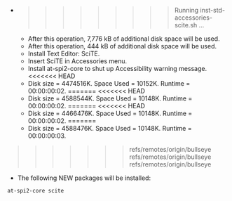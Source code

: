 * >>>>>>>>> Running inst-std-accessories-scite.sh ...
  * After this operation, 7,776 kB of additional disk space will be used.
  * After this operation, 444 kB of additional disk space will be used.
  * Install Text Editor: SciTE.
  * Insert SciTE in Accessories menu.
  * Install at-spi2-core to shut up Accessibility warning message.
<<<<<<< HEAD
  * Disk size = 4474516K. Space Used = 10152K. Runtime = 00:00:00:02.
=======
<<<<<<< HEAD
  * Disk size = 4588544K. Space Used = 10148K. Runtime = 00:00:00:02.
=======
<<<<<<< HEAD
  * Disk size = 4466476K. Space Used = 10148K. Runtime = 00:00:00:02.
=======
  * Disk size = 4588476K. Space Used = 10148K. Runtime = 00:00:00:03.
>>>>>>> refs/remotes/origin/bullseye
>>>>>>> refs/remotes/origin/bullseye
>>>>>>> refs/remotes/origin/bullseye
  * The following NEW packages will be installed:
  ```bash
at-spi2-core scite
  ```
